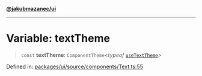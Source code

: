 [**@jakubmazanec/ui**](../README.md)

---

# Variable: textTheme

> `const` **textTheme**: `ComponentTheme`\<_typeof_ [`useTextTheme`](../functions/useTextTheme.md)\>

Defined in:
[packages/ui/source/components/Text.ts:55](https://github.com/jakubmazanec/tools/blob/797379ce98752dc838b82c8398e04d90c58ce9e7/packages/ui/source/components/Text.ts#L55)
